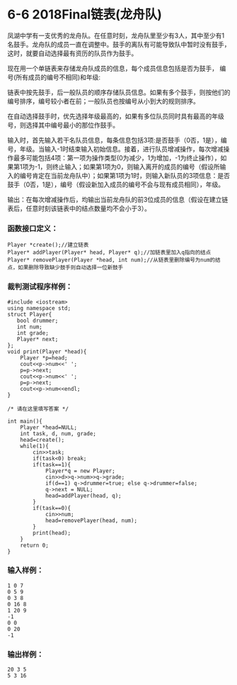 # 6-6 2018Final链表(龙舟队)
凤湖中学有一支优秀的龙舟队。在任意时刻，龙舟队里至少有3人，其中至少有1名鼓手。龙舟队的成员一直在调整中。鼓手的离队有可能导致队中暂时没有鼓手，这时，就要自动选择最有资历的队员作为鼓手。

现在用一个单链表来存储龙舟队成员的信息，每个成员信息包括是否为鼓手， 编号(所有成员的编号不相同)和年级:

链表中按先鼓手，后一般队员的顺序存储队员信息。如果有多个鼓手，则按他们的编号排序，编号较小者在前；一般队员也按编号从小到大的规则排序。

在自动选择鼓手时，优先选择年级最高的，如果有多位队员同时具有最高的年级号，则选择其中编号最小的那位作鼓手。

输入时，首先输入若干名队员信息，每条信息包括3项:是否鼓手（0否，1是），编号，年级。当输入-1时结束输入初始信息。接着，进行队员增减操作，每次增减操作最多可能包括4项：第一项为操作类型(0为减少，1为增加，-1为终止操作），如果第1项为-1，则终止输入；如果第1项为0，则输入离开的成员的编号（假设所输入的编号肯定在当前龙舟队中）；如果第1项为1时，则输入新队员的3项信息：是否鼓手（0否，1是），编号（假设新加入成员的编号不会与现有成员相同），年级。

输出：在每次增减操作后，均输出当前龙舟队的前3位成员的信息（假设在建立链表后，任意时刻该链表中的结点数量均不会小于3）。

### 函数接口定义：

    
    
    Player *create();//建立链表
    Player* addPlayer(Player* head, Player* q);//加链表里加入q指向的结点
    Player* removePlayer(Player *head, int num);//从链表里删除编号为num的结点，如果删除导致缺少鼓手则自动选择一位新鼓手
    

### 裁判测试程序样例：

    
    
    #include <iostream>
    using namespace std;
    struct Player{
       bool drummer;
       int num;
       int grade;
       Player* next;
    };
    void print(Player *head){
    	Player *p=head;
    	cout<<p->num<<' ';
    	p=p->next;
    	cout<<p->num<<' ';
    	p=p->next;
    	cout<<p->num<<endl;	
    }
    
    /* 请在这里填写答案 */
    
    int main(){
    	Player *head=NULL;
    	int task, d, num, grade;
    	head=create();
    	while(1){
    		cin>>task;
    		if(task<0) break;
    		if(task==1){
    			Player*q = new Player;
    			cin>>d>>q->num>>q->grade;
    			if(d==1) q->drummer=true; else q->drummer=false;
    			q->next = NULL;
    			head=addPlayer(head, q);
    		} 
    		if(task==0){
    			cin>>num;
    			head=removePlayer(head, num);
    		} 
    		print(head);
    	}
    	return 0;	
    }
    

### 输入样例：

    
    
    1 0 7
    0 5 9
    0 3 8
    0 16 8
    1 20 9
    -1
    0 0
    0 20
    -1
    

### 输出样例：

    
    
    20 3 5
    5 3 16
    

